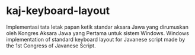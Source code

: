 # kaj-keyboard-layout
Implementasi tata letak papan ketik standar aksara Jawa yang dirumuskan oleh Kongres Aksara Jawa yang Pertama untuk sistem Windows.
Windows implementation of standard keyboard layout for Javanese script made by the 1st Congress of Javanese Script.
